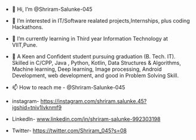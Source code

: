 - 👋 Hi, I’m @Shriram-Salunke-045
- 👀 I’m interested in IT/Software realated projects,Internships, plus coding Hackathons.
- 🌱 I’m currently learning in Third year Information Technology at VIIT,Pune.
- 💞️ A Keen and Confident student pursuing graduation (B. Tech. IT). Skilled 
     in C/CPP, Java , Python, Kotlin, Data Structures & Algorithms, Machine learning, Deep 
     learning, Image processing, Android Development, web development, and good in Problem
     Solving Skill.

- 📫 How to reach me - @Shriram-Salunke-045 
- instagram- https://instagram.com/shriram.salunke.45?igshid=tniv1lvknmf9
- Linkedln- www.linkedin.com/in/shriram-salunke-992303198
- Twitter- https://twitter.com/Shriram_045?s=08


<!---
Shriram-Salunke-045/Shriram-Salunke-045 is a ✨ special ✨ repository because its `README.md` (this file) appears on your GitHub profile.
You can click the Preview link to take a look at your changes.
--->
